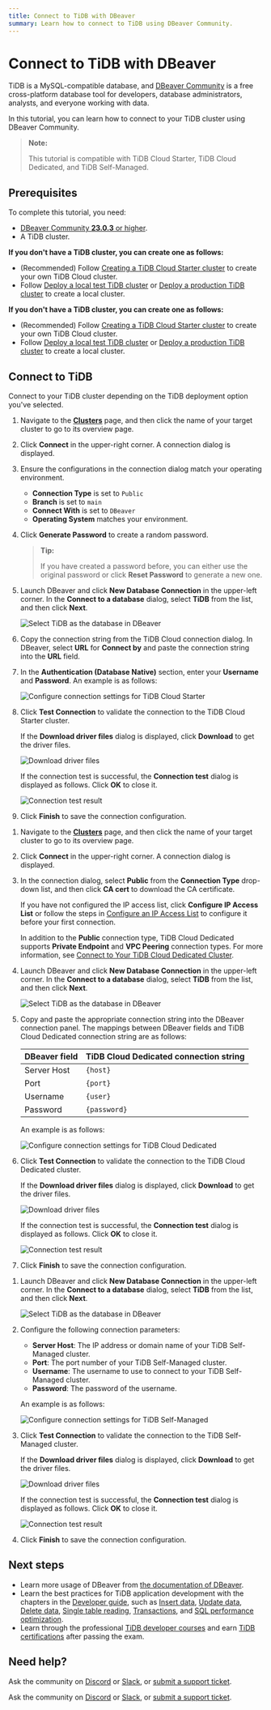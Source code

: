 ```yaml
---
title: Connect to TiDB with DBeaver
summary: Learn how to connect to TiDB using DBeaver Community.
---
```


# Connect to TiDB with DBeaver

TiDB is a MySQL-compatible database, and [DBeaver Community](https://dbeaver.io/download/) is a free cross-platform database tool for developers, database administrators, analysts, and everyone working with data.

In this tutorial, you can learn how to connect to your TiDB cluster using DBeaver Community.

> **Note:**
>
> This tutorial is compatible with TiDB Cloud Starter, TiDB Cloud Dedicated, and TiDB Self-Managed.

## Prerequisites

To complete this tutorial, you need:

- [DBeaver Community **23.0.3** or higher](https://dbeaver.io/download/).
- A TiDB cluster.

<CustomContent platform="tidb">

**If you don't have a TiDB cluster, you can create one as follows:**

- (Recommended) Follow [Creating a TiDB Cloud Starter cluster](/develop/dev-guide-build-cluster-in-cloud.md) to create your own TiDB Cloud cluster.
- Follow [Deploy a local test TiDB cluster](/quick-start-with-tidb.md#deploy-a-local-test-cluster) or [Deploy a production TiDB cluster](/production-deployment-using-tiup.md) to create a local cluster.

</CustomContent>
<CustomContent platform="tidb-cloud">

**If you don't have a TiDB cluster, you can create one as follows:**

- (Recommended) Follow [Creating a TiDB Cloud Starter cluster](/develop/dev-guide-build-cluster-in-cloud.md) to create your own TiDB Cloud cluster.
- Follow [Deploy a local test TiDB cluster](https://docs.pingcap.com/tidb/stable/quick-start-with-tidb#deploy-a-local-test-cluster) or [Deploy a production TiDB cluster](https://docs.pingcap.com/tidb/stable/production-deployment-using-tiup) to create a local cluster.

</CustomContent>

## Connect to TiDB

Connect to your TiDB cluster depending on the TiDB deployment option you've selected.

<SimpleTab>
<div label="TiDB Cloud Starter">

1. Navigate to the [**Clusters**](https://tidbcloud.com/console/clusters) page, and then click the name of your target cluster to go to its overview page.

2. Click **Connect** in the upper-right corner. A connection dialog is displayed.

3. Ensure the configurations in the connection dialog match your operating environment.

    - **Connection Type** is set to `Public`
    - **Branch** is set to `main`
    - **Connect With** is set to `DBeaver`
    - **Operating System** matches your environment.

4. Click **Generate Password** to create a random password.

    > **Tip:**
    >
    > If you have created a password before, you can either use the original password or click **Reset Password** to generate a new one.

5. Launch DBeaver and click **New Database Connection** in the upper-left corner. In the **Connect to a database** dialog, select **TiDB** from the list, and then click **Next**.

    ![Select TiDB as the database in DBeaver](https://docs-download.pingcap.com/media/images/docs/develop/dbeaver-select-database.jpg)

6. Copy the connection string from the TiDB Cloud connection dialog. In DBeaver, select **URL** for **Connect by** and paste the connection string into the **URL** field.

7. In the **Authentication (Database Native)** section, enter your **Username** and **Password**. An example is as follows:

    ![Configure connection settings for TiDB Cloud Starter](https://docs-download.pingcap.com/media/images/docs/develop/dbeaver-connection-settings-serverless.jpg)

8. Click **Test Connection** to validate the connection to the TiDB Cloud Starter cluster.

    If the **Download driver files** dialog is displayed, click **Download** to get the driver files.

    ![Download driver files](https://docs-download.pingcap.com/media/images/docs/develop/dbeaver-download-driver.jpg)

    If the connection test is successful, the **Connection test** dialog is displayed as follows. Click **OK** to close it.

    ![Connection test result](https://docs-download.pingcap.com/media/images/docs/develop/dbeaver-connection-test.jpg)

9. Click **Finish** to save the connection configuration.

</div>
<div label="TiDB Cloud Dedicated">

1. Navigate to the [**Clusters**](https://tidbcloud.com/console/clusters) page, and then click the name of your target cluster to go to its overview page.

2. Click **Connect** in the upper-right corner. A connection dialog is displayed.

3. In the connection dialog, select **Public** from the **Connection Type** drop-down list, and then click **CA cert** to download the CA certificate.

    If you have not configured the IP access list, click **Configure IP Access List** or follow the steps in [Configure an IP Access List](https://docs.pingcap.com/tidbcloud/configure-ip-access-list) to configure it before your first connection.

    In addition to the **Public** connection type, TiDB Cloud Dedicated supports **Private Endpoint** and **VPC Peering** connection types. For more information, see [Connect to Your TiDB Cloud Dedicated Cluster](https://docs.pingcap.com/tidbcloud/connect-to-tidb-cluster).

4. Launch DBeaver and click **New Database Connection** in the upper-left corner. In the **Connect to a database** dialog, select **TiDB** from the list, and then click **Next**.

    ![Select TiDB as the database in DBeaver](https://docs-download.pingcap.com/media/images/docs/develop/dbeaver-select-database.jpg)

5. Copy and paste the appropriate connection string into the DBeaver connection panel. The mappings between DBeaver fields and TiDB Cloud Dedicated connection string are as follows:

    | DBeaver field | TiDB Cloud Dedicated connection string |
    |---------------| ------------------------------- |
    | Server Host   | `{host}`                        |
    | Port          | `{port}`                        |
    | Username      | `{user}`                        |
    | Password      | `{password}`                    |

    An example is as follows:

    ![Configure connection settings for TiDB Cloud Dedicated](https://docs-download.pingcap.com/media/images/docs/develop/dbeaver-connection-settings-dedicated.jpg)

6. Click **Test Connection** to validate the connection to the TiDB Cloud Dedicated cluster.

    If the **Download driver files** dialog is displayed, click **Download** to get the driver files.

    ![Download driver files](https://docs-download.pingcap.com/media/images/docs/develop/dbeaver-download-driver.jpg)

    If the connection test is successful, the **Connection test** dialog is displayed as follows. Click **OK** to close it.

    ![Connection test result](https://docs-download.pingcap.com/media/images/docs/develop/dbeaver-connection-test.jpg)

7. Click **Finish** to save the connection configuration.

</div>
<div label="TiDB Self-Managed">

1. Launch DBeaver and click **New Database Connection** in the upper-left corner. In the **Connect to a database** dialog, select **TiDB** from the list, and then click **Next**.

    ![Select TiDB as the database in DBeaver](https://docs-download.pingcap.com/media/images/docs/develop/dbeaver-select-database.jpg)

2. Configure the following connection parameters:

    - **Server Host**: The IP address or domain name of your TiDB Self-Managed cluster.
    - **Port**: The port number of your TiDB Self-Managed cluster.
    - **Username**: The username to use to connect to your TiDB Self-Managed cluster.
    - **Password**: The password of the username.

    An example is as follows:

    ![Configure connection settings for TiDB Self-Managed](https://docs-download.pingcap.com/media/images/docs/develop/dbeaver-connection-settings-self-hosted.jpg)

3. Click **Test Connection** to validate the connection to the TiDB Self-Managed cluster.

    If the **Download driver files** dialog is displayed, click **Download** to get the driver files.

    ![Download driver files](https://docs-download.pingcap.com/media/images/docs/develop/dbeaver-download-driver.jpg)

    If the connection test is successful, the **Connection test** dialog is displayed as follows. Click **OK** to close it.

    ![Connection test result](https://docs-download.pingcap.com/media/images/docs/develop/dbeaver-connection-test.jpg)

4. Click **Finish** to save the connection configuration.

</div>
</SimpleTab>

## Next steps

- Learn more usage of DBeaver from [the documentation of DBeaver](https://github.com/dbeaver/dbeaver/wiki).
- Learn the best practices for TiDB application development with the chapters in the [Developer guide](/develop/dev-guide-overview.md), such as [Insert data](/develop/dev-guide-insert-data.md), [Update data](/develop/dev-guide-update-data.md), [Delete data](/develop/dev-guide-delete-data.md), [Single table reading](/develop/dev-guide-get-data-from-single-table.md), [Transactions](/develop/dev-guide-transaction-overview.md), and [SQL performance optimization](/develop/dev-guide-optimize-sql-overview.md).
- Learn through the professional [TiDB developer courses](https://www.pingcap.com/education/) and earn [TiDB certifications](https://www.pingcap.com/education/certification/) after passing the exam.

## Need help?

<CustomContent platform="tidb">

Ask the community on [Discord](https://discord.gg/DQZ2dy3cuc?utm_source=doc) or [Slack](https://slack.tidb.io/invite?team=tidb-community&channel=everyone&ref=pingcap-docs), or [submit a support ticket](/support.md).

</CustomContent>

<CustomContent platform="tidb-cloud">

Ask the community on [Discord](https://discord.gg/DQZ2dy3cuc?utm_source=doc) or [Slack](https://slack.tidb.io/invite?team=tidb-community&channel=everyone&ref=pingcap-docs), or [submit a support ticket](https://tidb.support.pingcap.com/).

</CustomContent>
